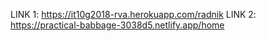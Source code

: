 LINK 1: https://it10g2018-rva.herokuapp.com/radnik
LINK 2: https://practical-babbage-3038d5.netlify.app/home

